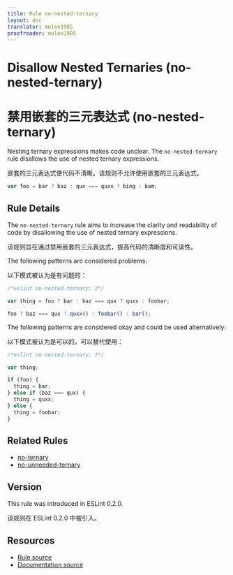 ```yaml
---
title: Rule no-nested-ternary
layout: doc
translator: molee1905
proofreader: molee1905
---
```

<!-- Note: No pull requests accepted for this file. See README.md in the root directory for details. -->

# Disallow Nested Ternaries (no-nested-ternary)

# 禁用嵌套的三元表达式  (no-nested-ternary)

Nesting ternary expressions makes code unclear. The `no-nested-ternary` rule disallows the use of nested ternary expressions.

嵌套的三元表达式使代码不清晰。该规则不允许使用嵌套的三元表达式。

```js
var foo = bar ? baz : qux === quxx ? bing : bam;
```

## Rule Details

The `no-nested-ternary` rule aims to increase the clarity and readability of code by disallowing the use of nested ternary expressions.

该规则旨在通过禁用嵌套的三元表达式，提高代码的清晰度和可读性。

The following patterns are considered problems:

以下模式被认为是有问题的：

```js
/*eslint no-nested-ternary: 2*/

var thing = foo ? bar : baz === qux ? quxx : foobar;

foo ? baz === qux ? quxx() : foobar() : bar();
```

The following patterns are considered okay and could be used alternatively:

以下模式被认为是可以的，可以替代使用：

```js
/*eslint no-nested-ternary: 2*/

var thing;

if (foo) {
  thing = bar;
} else if (baz === qux) {
  thing = quxx;
} else {
  thing = foobar;
}
```

## Related Rules

* [no-ternary](no-ternary)
* [no-unneeded-ternary](no-unneeded-ternary)

## Version

This rule was introduced in ESLint 0.2.0.

该规则在 ESLint 0.2.0 中被引入。

## Resources

* [Rule source](https://github.com/eslint/eslint/tree/master/lib/rules/no-nested-ternary.js)
* [Documentation source](https://github.com/eslint/eslint/tree/master/docs/rules/no-nested-ternary.md)
